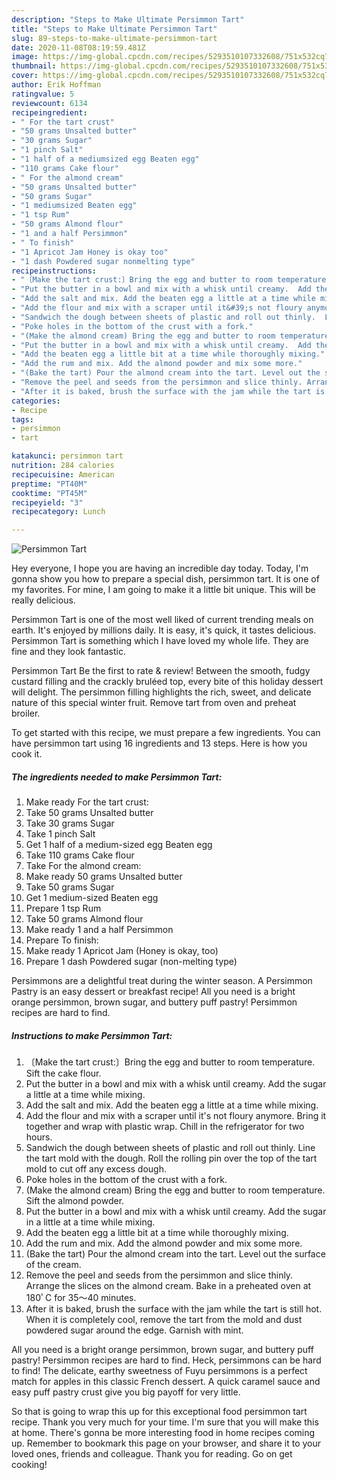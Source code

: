```yaml
---
description: "Steps to Make Ultimate Persimmon Tart"
title: "Steps to Make Ultimate Persimmon Tart"
slug: 89-steps-to-make-ultimate-persimmon-tart
date: 2020-11-08T08:19:59.481Z
image: https://img-global.cpcdn.com/recipes/5293510107332608/751x532cq70/persimmon-tart-recipe-main-photo.jpg
thumbnail: https://img-global.cpcdn.com/recipes/5293510107332608/751x532cq70/persimmon-tart-recipe-main-photo.jpg
cover: https://img-global.cpcdn.com/recipes/5293510107332608/751x532cq70/persimmon-tart-recipe-main-photo.jpg
author: Erik Hoffman
ratingvalue: 5
reviewcount: 6134
recipeingredient:
- " For the tart crust"
- "50 grams Unsalted butter"
- "30 grams Sugar"
- "1 pinch Salt"
- "1 half of a mediumsized egg Beaten egg"
- "110 grams Cake flour"
- " For the almond cream"
- "50 grams Unsalted butter"
- "50 grams Sugar"
- "1 mediumsized Beaten egg"
- "1 tsp Rum"
- "50 grams Almond flour"
- "1 and a half Persimmon"
- " To finish"
- "1 Apricot Jam Honey is okay too"
- "1 dash Powdered sugar nonmelting type"
recipeinstructions:
- "〔Make the tart crust:〕Bring the egg and butter to room temperature. Sift the cake flour."
- "Put the butter in a bowl and mix with a whisk until creamy.  Add the sugar  a little at a time while mixing."
- "Add the salt and mix. Add the beaten egg a little at a time while mixing."
- "Add the flour and mix with a scraper until it&#39;s not floury anymore.  Bring it together and wrap with plastic wrap.  Chill in the refrigerator for two hours."
- "Sandwich the dough between sheets of plastic and roll out thinly.  Line the tart mold with the dough. Roll the rolling pin over the top of the tart mold to cut off any excess dough."
- "Poke holes in the bottom of the crust with a fork."
- "(Make the almond cream) Bring the egg and butter to room temperature. Sift the almond powder."
- "Put the butter in a bowl and mix with a whisk until creamy.  Add the sugar in a little at a time while mixing."
- "Add the beaten egg a little bit at a time while thoroughly mixing."
- "Add the rum and mix. Add the almond powder and mix some more."
- "(Bake the tart) Pour the almond cream into the tart. Level out the surface of the cream."
- "Remove the peel and seeds from the persimmon and slice thinly. Arrange the slices on the almond cream. Bake in a preheated oven at 180ﾟC for 35～40 minutes."
- "After it is baked, brush the surface with the jam while the tart is still hot. When it is completely cool, remove the tart from the mold and dust powdered sugar around the edge.  Garnish with mint."
categories:
- Recipe
tags:
- persimmon
- tart

katakunci: persimmon tart 
nutrition: 284 calories
recipecuisine: American
preptime: "PT40M"
cooktime: "PT45M"
recipeyield: "3"
recipecategory: Lunch

---
```



![Persimmon Tart](https://img-global.cpcdn.com/recipes/5293510107332608/751x532cq70/persimmon-tart-recipe-main-photo.jpg)

Hey everyone, I hope you are having an incredible day today. Today, I'm gonna show you how to prepare a special dish, persimmon tart. It is one of my favorites. For mine, I am going to make it a little bit unique. This will be really delicious.

Persimmon Tart is one of the most well liked of current trending meals on earth. It's enjoyed by millions daily. It is easy, it's quick, it tastes delicious. Persimmon Tart is something which I have loved my whole life. They are fine and they look fantastic.

Persimmon Tart Be the first to rate &amp; review! Between the smooth, fudgy custard filling and the crackly bruléed top, every bite of this holiday dessert will delight. The persimmon filling highlights the rich, sweet, and delicate nature of this special winter fruit. Remove tart from oven and preheat broiler.


To get started with this recipe, we must prepare a few ingredients. You can have persimmon tart using 16 ingredients and 13 steps. Here is how you cook it.

<!--inarticleads1-->

##### The ingredients needed to make Persimmon Tart:

1. Make ready  For the tart crust:
1. Take 50 grams Unsalted butter
1. Take 30 grams Sugar
1. Take 1 pinch Salt
1. Get 1 half of a medium-sized egg Beaten egg
1. Take 110 grams Cake flour
1. Take  For the almond cream:
1. Make ready 50 grams Unsalted butter
1. Take 50 grams Sugar
1. Get 1 medium-sized Beaten egg
1. Prepare 1 tsp Rum
1. Take 50 grams Almond flour
1. Make ready 1 and a half Persimmon
1. Prepare  To finish:
1. Make ready 1 Apricot Jam (Honey is okay, too)
1. Prepare 1 dash Powdered sugar (non-melting type)


Persimmons are a delightful treat during the winter season. A Persimmon Pastry is an easy dessert or breakfast recipe! All you need is a bright orange persimmon, brown sugar, and buttery puff pastry! Persimmon recipes are hard to find. 

<!--inarticleads2-->

##### Instructions to make Persimmon Tart:

1. 〔Make the tart crust:〕Bring the egg and butter to room temperature. Sift the cake flour.
1. Put the butter in a bowl and mix with a whisk until creamy.  Add the sugar  a little at a time while mixing.
1. Add the salt and mix. Add the beaten egg a little at a time while mixing.
1. Add the flour and mix with a scraper until it&#39;s not floury anymore.  Bring it together and wrap with plastic wrap.  Chill in the refrigerator for two hours.
1. Sandwich the dough between sheets of plastic and roll out thinly.  Line the tart mold with the dough. Roll the rolling pin over the top of the tart mold to cut off any excess dough.
1. Poke holes in the bottom of the crust with a fork.
1. (Make the almond cream) Bring the egg and butter to room temperature. Sift the almond powder.
1. Put the butter in a bowl and mix with a whisk until creamy.  Add the sugar in a little at a time while mixing.
1. Add the beaten egg a little bit at a time while thoroughly mixing.
1. Add the rum and mix. Add the almond powder and mix some more.
1. (Bake the tart) Pour the almond cream into the tart. Level out the surface of the cream.
1. Remove the peel and seeds from the persimmon and slice thinly. Arrange the slices on the almond cream. Bake in a preheated oven at 180ﾟC for 35～40 minutes.
1. After it is baked, brush the surface with the jam while the tart is still hot. When it is completely cool, remove the tart from the mold and dust powdered sugar around the edge.  Garnish with mint.


All you need is a bright orange persimmon, brown sugar, and buttery puff pastry! Persimmon recipes are hard to find. Heck, persimmons can be hard to find! The delicate, earthy sweetness of Fuyu persimmons is a perfect match for apples in this classic French dessert. A quick caramel sauce and easy puff pastry crust give you big payoff for very little. 

So that is going to wrap this up for this exceptional food persimmon tart recipe. Thank you very much for your time. I'm sure that you will make this at home. There's gonna be more interesting food in home recipes coming up. Remember to bookmark this page on your browser, and share it to your loved ones, friends and colleague. Thank you for reading. Go on get cooking!
